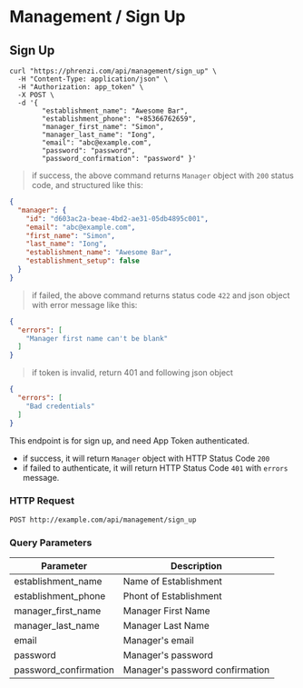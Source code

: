 # Management / Sign Up

## Sign Up

```shell
curl "https://phrenzi.com/api/management/sign_up" \
  -H "Content-Type: application/json" \
  -H "Authorization: app_token" \
  -X POST \
  -d '{
        "establishment_name": "Awesome Bar",
        "establishment_phone": "+85366762659",
        "manager_first_name": "Simon",
        "manager_last_name": "Iong",
        "email": "abc@example.com",
        "password": "password",
        "password_confirmation": "password" }'
```

> if success, the above command returns `Manager` object with `200` status code, and structured like this:

```json
{
  "manager": {
    "id": "d603ac2a-beae-4bd2-ae31-05db4895c001",
    "email": "abc@example.com",
    "first_name": "Simon",
    "last_name": "Iong",
    "establishment_name": "Awesome Bar",
    "establishment_setup": false
  }
}
```

> if failed, the above command returns status code `422` and json object with error message like this:

``` json
{
  "errors": [
    "Manager first name can't be blank"
  ]
}
```

> if token is invalid, return 401 and following json object

``` json
{
  "errors": [
    "Bad credentials"
  ]
}
```

This endpoint is for sign up, and need App Token authenticated.

* if success, it will return `Manager` object with HTTP Status Code `200`
* if failed to authenticate, it will return HTTP Status Code `401` with `errors` message.

### HTTP Request

`POST http://example.com/api/management/sign_up`

### Query Parameters

Parameter | Description
--------- | -----------
establishment_name | Name of Establishment
establishment_phone | Phont of Establishment
manager_first_name | Manager First Name
manager_last_name | Manager Last Name
email | Manager's email
password | Manager's password
password_confirmation | Manager's password confirmation
